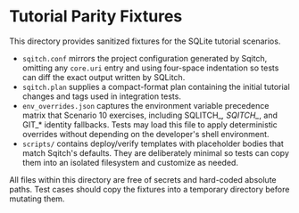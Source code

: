 # Tutorial Parity Fixtures

This directory provides sanitized fixtures for the SQLite tutorial scenarios.

* `sqitch.conf` mirrors the project configuration generated by Sqitch, omitting any
  `core.uri` entry and using four-space indentation so tests can diff the exact
  output written by SQLitch.
* `sqitch.plan` supplies a compact-format plan containing the initial tutorial
  changes and tags used in integration tests.
* `env_overrides.json` captures the environment variable precedence matrix that
  Scenario 10 exercises, including SQLITCH_*, SQITCH_*, and GIT_* identity
  fallbacks. Tests may load this file to apply deterministic overrides without
  depending on the developer's shell environment.
* `scripts/` contains deploy/verify templates with placeholder bodies that match
  Sqitch's defaults. They are deliberately minimal so tests can copy them into an
  isolated filesystem and customize as needed.

All files within this directory are free of secrets and hard-coded absolute
paths. Test cases should copy the fixtures into a temporary directory before
mutating them.
